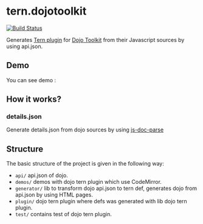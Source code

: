 tern.dojotoolkit
===========

[![Build Status](https://secure.travis-ci.org/angelozerr/tern.dojotoolkit.png)](http://travis-ci.org/angelozerr/tern.dojotoolkit)

Generates [Tern plugin](http://ternjs.net/doc/manual.html#plugins) for [Dojo Toolkit](http://dojotoolkit.org/) from their Javascript sources by using api.json.

## Demo

You can see demo :

 
## How it works? 

### details.json

Generate details.json from dojo sources by using [js-doc-parse](https://github.com/wkeese/js-doc-parse)


## Structure

The basic structure of the project is given in the following way:

* `api/` api.json of dojo.
* `demos/` demos with dojo tern plugin which use CodeMirror.
* `generator/` lib to  transform dojo api.json to tern def, generates dojo from api.json by using HTML pages.
* `plugin/` dojo tern plugin where defs was generated with lib dojo tern plugin. 
* `test/` contains test of dojo tern plugin.
